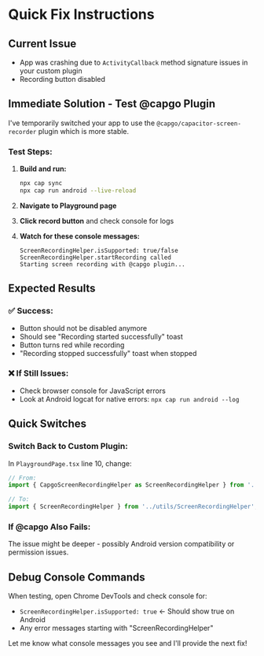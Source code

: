 # Quick Fix Instructions

## Current Issue
- App was crashing due to `ActivityCallback` method signature issues in your custom plugin
- Recording button disabled

## Immediate Solution - Test @capgo Plugin

I've temporarily switched your app to use the `@capgo/capacitor-screen-recorder` plugin which is more stable.

### Test Steps:

1. **Build and run:**
   ```bash
   npx cap sync
   npx cap run android --live-reload
   ```

2. **Navigate to Playground page**

3. **Click record button** and check console for logs

4. **Watch for these console messages:**
   ```
   ScreenRecordingHelper.isSupported: true/false
   ScreenRecordingHelper.startRecording called
   Starting screen recording with @capgo plugin...
   ```

## Expected Results

### ✅ **Success:**
- Button should not be disabled anymore
- Should see "Recording started successfully" toast
- Button turns red while recording
- "Recording stopped successfully" toast when stopped

### ❌ **If Still Issues:**
- Check browser console for JavaScript errors
- Look at Android logcat for native errors: `npx cap run android --log`

## Quick Switches

### Switch Back to Custom Plugin:
In `PlaygroundPage.tsx` line 10, change:
```typescript
// From:
import { CapgoScreenRecordingHelper as ScreenRecordingHelper } from '../utils/CapgoScreenRecordingHelper';

// To:
import { ScreenRecordingHelper } from '../utils/ScreenRecordingHelper';
```

### If @capgo Also Fails:
The issue might be deeper - possibly Android version compatibility or permission issues.

## Debug Console Commands

When testing, open Chrome DevTools and check console for:
- `ScreenRecordingHelper.isSupported: true` ← Should show true on Android
- Any error messages starting with "ScreenRecordingHelper"

Let me know what console messages you see and I'll provide the next fix!